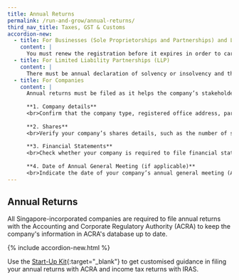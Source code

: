 ```yaml
---
title: Annual Returns
permalink: /run-and-grow/annual-returns/
third_nav_title: Taxes, GST & Customs
accordion-new:
  - title: For Businesses (Sole Proprietorships and Partnerships) and Limited Partnerships
    content: |
      You must renew the registration before it expires in order to carry on with your business. Your business registration can be renewed 60 days before the expiry date. The renewal fee is $30 for one year or $90 for three years. Please ensure you do not have any outstanding liabilities with CPF Board before renewal.
  - title: For Limited Liability Partnerships (LLP)
    content: |
      There must be annual declaration of solvency or insolvency and the first annual declaration must be lodged within 15 months from the date of registration of the LLP. Subsequent declarations must be lodged once every calendar year and not more than 15 months after the last lodgement.
  - title: For Companies
    content: |
      Annual returns must be filed as it helps the company’s stakeholders make informed decisions. Here is a list of information that you are required to provide when filing annual returns.
      
      **1. Company details** 
      <br>Confirm that the company type, registered office address, particulars of the company officers, and details of registered charges are up to date.  
 
      **2. Shares**
      <br>Verify your company’s shares details, such as the number of shares held, issued share capital, and amount of paid up share capital. 
 
      **3. Financial Statements** 
      <br>Check whether your company is required to file financial statements with the annual return on ACRA's website here. Companies that are not required to file financial statements must instead submit an online declaration, when filing their annual return. 
 
      **4. Date of Annual General Meeting (if applicable)** 
      <br>Indicate the date of your company’s annual general meeting (AGM), if it was held. This is not applicable if your company is exempted from holding AGMs or have dispensed with AGMs.
---
```


## Annual Returns

All Singapore-incorporated companies are required to file annual returns with the Accounting and Corporate Regulatory Authority (ACRA) to keep the company's information in ACRA's database up to date.

{% include accordion-new.html %}

Use the [Start-Up Kit](https://www.iras.gov.sg/irashome/Businesses/Companies/Learning-the-basics-of-Corporate-Income-Tax/New-Company-Start-Up-Kit/){:target="_blank"} to get customised guidance in filing your annual returns with ACRA and income tax returns with IRAS.
